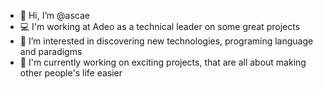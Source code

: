 - 👋 Hi, I’m @ascae
- 💻 I'm working at Adeo as a technical leader on some great projects
- 👀 I’m interested in discovering new technologies, programing language and paradigms
- 🌱 I'm currently working on exciting projects, that are all about making other people's life easier 

<!---
ascae/ascae is a ✨ special ✨ repository because its `README.md` (this file) appears on your GitHub profile.
You can click the Preview link to take a look at your changes.
--->
